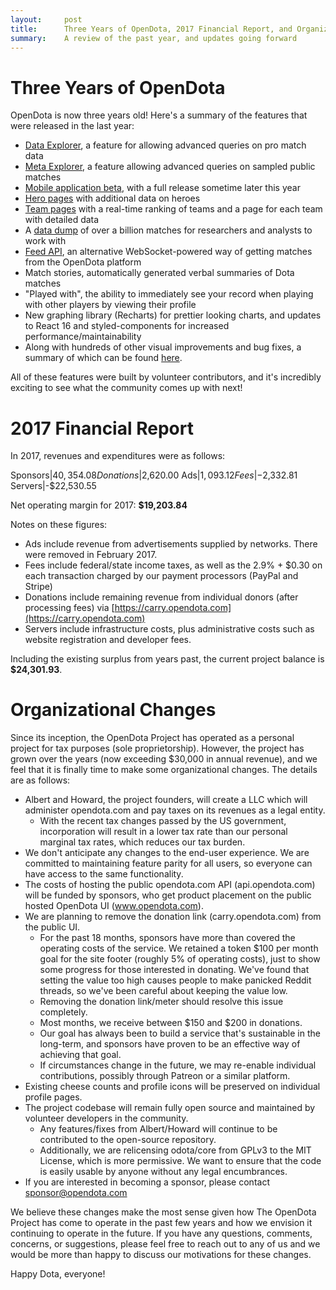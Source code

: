 ```yaml
---
layout:     post
title:      Three Years of OpenDota, 2017 Financial Report, and Organizational Changes
summary:    A review of the past year, and updates going forward
---
```


Three Years of OpenDota
====

OpenDota is now three years old! Here's a summary of the features that were released in the last year:
* [Data Explorer](https://www.opendota.com/explorer), a feature for allowing advanced queries on pro match data
* [Meta Explorer](https://www.opendota.com/meta), a feature allowing advanced queries on sampled public matches
* [Mobile application beta](https://blog.opendota.com/2017/11/17/mobile-beta/), with a full release sometime later this year
* [Hero pages](https://www.opendota.com/heroes) with additional data on heroes
* [Team pages](https:///www.opendota.com/teams) with a real-time ranking of teams and a page for each team with detailed data
* A [data dump](https://blog.opendota.com/2017/03/24/datadump2/) of over a billion matches for researchers and analysts to work with
* [Feed API](https://github.com/odota/core/blob/master/docs/feed.md), an alternative WebSocket-powered way of getting matches from the OpenDota platform
* Match stories, automatically generated verbal summaries of Dota matches
* "Played with", the ability to immediately see your record when playing with other players by viewing their profile
* New graphing library (Recharts) for prettier looking charts, and updates to React 16 and styled-components for increased performance/maintainability
* Along with hundreds of other visual improvements and bug fixes, a summary of which can be found [here](https://github.com/odota/web/pulls?q=is%3Apr+is%3Aclosed+label%3Arelease).

All of these features were built by volunteer contributors, and it's incredibly exciting to see what the community comes up with next!

2017 Financial Report
====

In 2017, revenues and expenditures were as follows:

Sponsors|$40,354.08
Donations|$2,620.00
Ads|$1,093.12
Fees|-$2,332.81
Servers|-$22,530.55

Net operating margin for 2017:	**$19,203.84**

Notes on these figures:
* Ads include revenue from advertisements supplied by networks. There were removed in February 2017.
* Fees include federal/state income taxes, as well as the 2.9% + $0.30 on each transaction charged by our payment processors (PayPal and Stripe)
* Donations include remaining revenue from individual donors (after processing fees) via [https://carry.opendota.com](https://carry.opendota.com)
* Servers include infrastructure costs, plus administrative costs such as website registration and developer fees.

Including the existing surplus from years past, the current project balance is **$24,301.93**.

Organizational Changes
====
Since its inception, the OpenDota Project has operated as a personal project for tax purposes (sole proprietorship). However, the project has grown over the years (now exceeding $30,000 in annual revenue), and we feel that it is finally time to make some organizational changes. The details are as follows:

* Albert and Howard, the project founders, will create a LLC which will administer opendota.com and pay taxes on its revenues as a legal entity.
  * With the recent tax changes passed by the US government, incorporation will result in a lower tax rate than our personal marginal tax rates, which reduces our tax burden.
* We don't anticipate any changes to the end-user experience. We are committed to maintaining feature parity for all users, so everyone can have access to the same functionality.
* The costs of hosting the public opendota.com API (api.opendota.com) will be funded by sponsors, who get product placement on the public hosted OpenDota UI (www.opendota.com).
* We are planning to remove the donation link (carry.opendota.com) from the public UI.
  * For the past 18 months, sponsors have more than covered the operating costs of the service. We retained a token $100 per month goal for the site footer (roughly 5% of operating costs), just to show some progress for those interested in donating. We've found that setting the value too high causes people to make panicked Reddit threads, so we've been careful about keeping the value low. 
  * Removing the donation link/meter should resolve this issue completely.
  * Most months, we receive between $150 and $200 in donations.
  * Our goal has always been to build a service that's sustainable in the long-term, and sponsors have proven to be an effective way of achieving that goal.
  * If circumstances change in the future, we may re-enable individual contributions, possibly through Patreon or a similar platform.
* Existing cheese counts and profile icons will be preserved on individual profile pages.
* The project codebase will remain fully open source and maintained by volunteer developers in the community.
  * Any features/fixes from Albert/Howard will continue to be contributed to the open-source repository.
  * Additionally, we are relicensing odota/core from GPLv3 to the MIT License, which is more permissive. We want to ensure that the code is easily usable by anyone without any legal encumbrances.
* If you are interested in becoming a sponsor, please contact sponsor@opendota.com

We believe these changes make the most sense given how The OpenDota Project has come to operate in the past few years and how we envision it continuing to operate in the future. If you have any questions, comments, concerns, or suggestions, please feel free to reach out to any of us and we would be more than happy to discuss our motivations for these changes.

Happy Dota, everyone!
